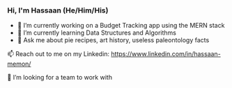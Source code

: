 ### Hi, I'm Hassaan (He/Him/His)

- 🔭 I’m currently working on a Budget Tracking app using the MERN stack
- 🌱 I’m currently learning Data Structures and Algorithms
- 💬 Ask me about pie recipes, art history, useless paleontology facts

📫 Reach out to me on my Linkedin: https://www.linkedin.com/in/hassaan-memon/

👯 I’m looking for a team to work with
